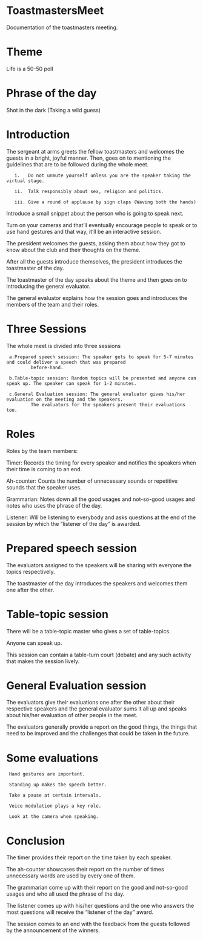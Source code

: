 # ToastmastersMeet

Documentation of the toastmasters meeting.

# Theme
Life is a 50-50 poll
# Phrase of the day
Shot in the dark (Taking a wild guess)

# Introduction
The sergeant at arms greets the fellow toastmasters and welcomes the guests in a bright, joyful manner. Then, goes on to mentioning the guidelines that are to be followed during the whole meet.

       i.	Do not unmute yourself unless you are the speaker taking the virtual stage.
       
       ii.	Talk responsibly about sex, religion and politics.
       
       iii.	Give a round of applause by sign claps (Waving both the hands)
       
Introduce a small snippet about the person who is going to speak next.

Turn on your cameras and that’ll eventually encourage people to speak or to use hand gestures and that way, it’ll be an interactive session.

The president welcomes the guests, asking them about how they got to know about the club and their thoughts on the theme.

After all the guests introduce themselves, the president introduces the toastmaster of the day.

The toastmaster of the day speaks about the theme and then goes on to introducing the general evaluator.

The general evaluator explains how the session goes and introduces the members of the team and their roles.

# Three Sessions
The whole meet is divided into three sessions

     a.Prepared speech session: The speaker gets to speak for 5-7 minutes and could deliver a speech that was prepared
             before-hand.
      
     b.Table-topic session: Random topics will be presented and anyone can speak up. The speaker can speak for 1-2 minutes.
      
     c.General Evaluation session: The general evaluator gives his/her evaluation on the meeting and the speakers.
             The evaluators for the speakers present their evaluations too.
  
# Roles
Roles by the team members:

Timer: Records the timing for every speaker and notifies the speakers when their time is coming to an end.

Ah-counter: Counts the number of unnecessary sounds or repetitive sounds that the speaker uses.

Grammarian: Notes down all the good usages and not-so-good usages and notes who uses the phrase of the day.

Listener: Will be listening to everybody and asks questions at the end of the session by which the “listener of the day” is awarded.

# Prepared speech session

The evaluators assigned to the speakers will be sharing with everyone the topics respectively.

The toastmaster of the day introduces the speakers and welcomes them one after the other.

# Table-topic session

There will be a table-topic master who gives a set of table-topics.

Anyone can speak up.

This session can contain a table-turn court (debate) and any such activity that makes the session lively.

# General Evaluation session

The evaluators give their evaluations one after the other about their respective speakers and the general evaluator sums it all up and speaks about his/her evaluation of other people in the meet.

The evaluators generally provide a report on the good things, the things that need to be improved and the challenges that could be taken in the future.

# Some evaluations

     Hand gestures are important.
     
     Standing up makes the speech better.
     
     Take a pause at certain intervals.
     
     Voice modulation plays a key role.
     
     Look at the camera when speaking.
     
# Conclusion

The timer provides their report on the time taken by each speaker.

The ah-counter showcases their report on the number of times unnecessary words are used by every one of them.

The grammarian come up with their report on the good and not-so-good usages and who all used the phrase of the day.

The listener comes up with his/her questions and the one who answers the most questions will receive the “listener of the day” award. 

The session comes to an end with the feedback from the guests followed by the announcement of the winners.


